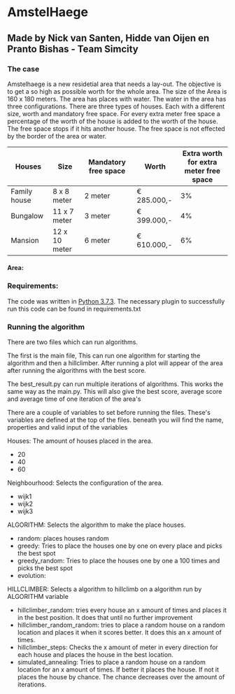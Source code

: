 # AmstelHaege

## Made by Nick van Santen, Hidde van Oijen en Pranto Bishas - Team Simcity


### The case
Amstelhaege is a new residetial area that needs a lay-out. The objective is to get a so high as possible worth for the whole area. The size of the Area is 160 x 180 meters. The area has places with water. The water in the area has three configurations. There are three types of houses. Each with a different size, worth and mandatory free space. For every extra meter free space a percentage of the worth of the house is added to the worth of the house. The free space stops if it hits another house. The free space is not effected by the border of the area or water.

| Houses        | Size            | Mandatory free space  | Worth         | Extra worth for extra meter free space |
| ------------- |-----------------|-----------------------|---------------|----------------------------------------|
| Family house  | 8 x 8 meter     | 2 meter               | € 285.000,-   | 3%                                     |
| Bungalow      | 11 x 7 meter    | 3 meter               | € 399.000,-   | 4%                                     |
| Mansion       | 12 x 10 meter   | 6 meter               | € 610.000,-   | 6%                                     |

#### Area:

### Requirements:
The code was written in [Python 3.7.3](https://www.python.org/downloads/). The necessary plugin to successfully run this code can be found in requirements.txt

### Running the algorithm
There are two files which can run algorithms. 

The first is the main file, This can run one algorithm for starting the algorithm and then a hillclimber. After running a plot will appear of the area after running the algorithms with the best score.

The best_result.py can run multiple iterations of algorithms. This works the same way as the main.py. This will also give the best score, average score and average time of one iteration of the area's

There are a couple of variables to set before running the files. These's variables are defined at the top of the files. beneath you will find the name, properties and valid input of the variables

Houses: The amount of houses placed in the area.
* 20
* 40
* 60

Neighbourhood: Selects the configuration of the area.
* wijk1
* wijk2
* wijk3

ALGORITHM: Selects the algorithm to make the place houses.
* random: places houses random
* greedy: Tries to place the houses one by one on every place and picks the best spot
* greedy_random: Tries to place the houses one by one a 100 times and picks the best spot
* evolution:

HILLCLIMBER: Selects a algorithm to hillclimb on a algorithm run by ALGORITHM variable
* hillclimber_random: tries every house an x amount of times and places it in the best position. It does that until no further improvement
* hillclimber_random_random: tries to place a random house on a random location and places it when it scores better. It does this an x amount of times.
* hillclimber_steps: Checks the x amount of meter in every direction for each house and places the house in the best location.
* simulated_annealing: Tries to place a random house on a random location for an x amount of times. If better it places the house. If not it places the house by chance. The chance decreases over the amount of iterations.


